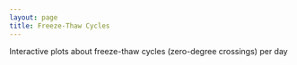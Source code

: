 ```yaml
---
layout: page
title: Freeze-Thaw Cycles
---
```


Interactive plots about freeze-thaw cycles (zero-degree crossings) per day
